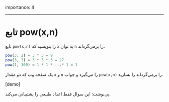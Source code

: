 importance: 4

---

# تابع pow(x,n)

تابع `pow(x,n)` را بنویسید که `x` به توان `n` را برمی‌گرداند.

```js
pow(3, 2) = 3 * 3 = 9
pow(3, 3) = 3 * 3 * 3 = 27
pow(1, 100) = 1 * 1 * ...* 1 = 1
```

یک صفحه وب که دو مقدار `x` و `n` را می‌گیرد و جواب `pow(x,n)` را بر‌می‌گرداند را بسازید.

[demo]

پی‌نوشت: این سوال فقط اعداد طبیعی را پشتیبانی می‌کند.
